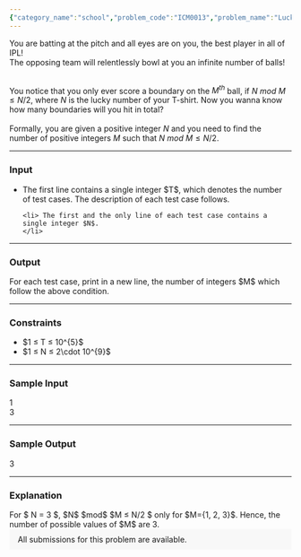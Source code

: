```yaml
---
{"category_name":"school","problem_code":"ICM0013","problem_name":"Lucky Boundaries","problemComponents":{"constraints":"","constraintsState":false,"subtasks":"","subtasksState":false,"inputFormat":"","inputFormatState":false,"outputFormat":"","outputFormatState":false,"sampleTestCases":{}},"video_editorial_url":"","languages_supported":{"0":"CPP14","1":"C","2":"JAVA","3":"PYTH 3.6","4":"CPP17","5":"PYTH","6":"PYP3","7":"CS2","8":"ADA","9":"PYPY","10":"TEXT","11":"PAS fpc","12":"NODEJS","13":"RUBY","14":"PHP","15":"GO","16":"HASK","17":"TCL","18":"PERL","19":"SCALA","20":"LUA","21":"kotlin","22":"BASH","23":"JS","24":"LISP sbcl","25":"rust","26":"PAS gpc","27":"BF","28":"CLOJ","29":"R","30":"D","31":"CAML","32":"FORT","33":"ASM","34":"swift","35":"FS","36":"WSPC","37":"LISP clisp","38":"SQL","39":"SCM guile","40":"PERL6","41":"ERL","42":"CLPS","43":"ICK","44":"NICE","45":"PRLG","46":"ICON","47":"COB","48":"SCM chicken","49":"PIKE","50":"SCM qobi","51":"ST","52":"SQLQ","53":"NEM"},"max_timelimit":1,"source_sizelimit":50000,"problem_author":"shikhar7s","problem_tester":"","date_added":"3-04-2021","tags":{"0":"icm2021","1":"shikhar7s","2":"simple"},"problem_difficulty_level":"Simple","best_tag":"","editorial_url":"https://discuss.codechef.com/problems/ICM0013","time":{"view_start_date":1617728402,"submit_start_date":1617728402,"visible_start_date":1617728402,"end_date":1735669800},"is_direct_submittable":false,"problemDiscussURL":"https://discuss.codechef.com/search?q=ICM0013","is_proctored":false,"visitedContests":{},"layout":"problem"}
---
```

<p>
You are batting at the pitch and all eyes are on you, the best player in all of IPL!<br>
The opposing team will relentlessly bowl at you an infinite number of balls!<br><br>

You notice that you only ever score a boundary on the $M^{th}$ ball, if $N$ $mod$ $M ≤ N/2$, where $N$ is the lucky number of your T-shirt. Now you wanna know how many boundaries will you hit in total? 
<br><br>
Formally, you are given a positive integer $N$ and you need to find the number of positive integers $M$ such that $N$ $mod$ $M ≤ N/2$.

    
</p>



<hr>
<h3> Input </h3>
<ul>
    <li>The first line contains a single integer $T$, which denotes the number 
        of test cases. The description of each test case follows. 
    </li>

    <li> The first and the only line of each test case contains a single integer $N$.
    </li>
</ul>



<hr>
<h3> Output </h3>
For each test case, print in a new line, the number of integers $M$ which follow the above condition.


<hr>
<h3>Constraints </h3>
<ul>
    <li> $1 ≤ T ≤ 10^{5}$ </li>
    <li> $1 ≤ N ≤ 2\cdot 10^{9}$ </li>
</ul>


<hr>
<h3>Sample Input </h3>
1
<br>
3


<hr>
<h3>Sample Output </h3>
3


<hr>
<h3>Explanation </h3>
For $ N = 3 $, $N$ $mod$ $M ≤ N/2 $ only for $M={1, 2, 3}$. Hence, the number of possible values of $M$ are 3.
<aside style='background: #f8f8f8;padding: 10px 15px;'><div>All submissions for this problem are available.</div></aside>